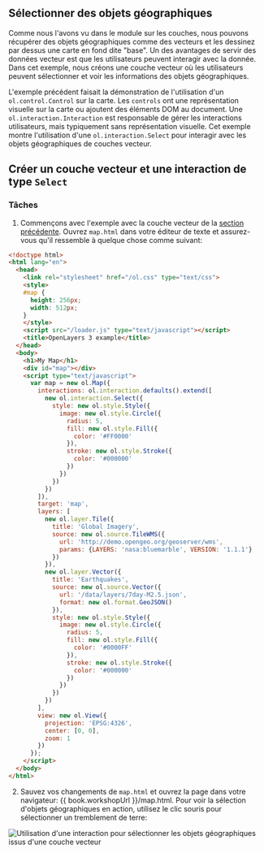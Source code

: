 ## Sélectionner des objets géographiques

Comme nous l'avons vu dans le module sur les couches, nous pouvons récupérer des objets géographiques comme des vecteurs et les dessinez par dessus une carte en fond dite "base". Un des avantages de servir des données vecteur est que les utilisateurs peuvent interagir avec la donnée. Dans cet exemple, nous créons une couche vecteur où les utilisateurs peuvent sélectionner et voir les informations des objets géographiques.

L'exemple précédent faisait la démonstration de l'utilisation d'un `ol.control.Control` sur la carte.  Les `controls` ont une représentation visuelle sur la carte ou ajoutent des éléments DOM au document.  Une `ol.interaction.Interaction` est responsable de gérer les interactions utilisateurs, mais typiquement sans représentation visuelle.  Cet exemple montre l'utilisation d'une `ol.interaction.Select` pour interagir avec les objets géographiques de couches vecteur.

## Créer un couche vecteur et une interaction de type `Select`

### Tâches

1. Commençons avec l'exemple avec la couche vecteur de la [section précédente](../layers/vector.md).  Ouvrez `map.html` dans votre éditeur de texte et assurez-vous qu'il ressemble à quelque chose comme suivant:

  ```html
  <!doctype html>
  <html lang="en">
    <head>
      <link rel="stylesheet" href="/ol.css" type="text/css">
      <style>
      #map {
        height: 256px;
        width: 512px;
      }
      </style>
      <script src="/loader.js" type="text/javascript"></script>
      <title>OpenLayers 3 example</title>
    </head>
    <body>
      <h1>My Map</h1>
      <div id="map"></div>
      <script type="text/javascript">
        var map = new ol.Map({
          interactions: ol.interaction.defaults().extend([
            new ol.interaction.Select({
              style: new ol.style.Style({
                image: new ol.style.Circle({
                  radius: 5,
                  fill: new ol.style.Fill({
                    color: '#FF0000'
                  }),
                  stroke: new ol.style.Stroke({
                    color: '#000000'
                  })
                })
              })
            })
          ]),
          target: 'map',
          layers: [
            new ol.layer.Tile({
              title: 'Global Imagery',
              source: new ol.source.TileWMS({
                url: 'http://demo.opengeo.org/geoserver/wms',
                params: {LAYERS: 'nasa:bluemarble', VERSION: '1.1.1'}
              })
            }),
            new ol.layer.Vector({
              title: 'Earthquakes',
              source: new ol.source.Vector({
                url: '/data/layers/7day-M2.5.json',
                format: new ol.format.GeoJSON()
              }),
              style: new ol.style.Style({
                image: new ol.style.Circle({
                  radius: 5,
                  fill: new ol.style.Fill({
                    color: '#0000FF'
                  }),
                  stroke: new ol.style.Stroke({
                    color: '#000000'
                  })
                })
              })
            })
          ],
          view: new ol.View({
            projection: 'EPSG:4326',
            center: [0, 0],
            zoom: 1
          })
        });
      </script>
    </body>
  </html>
  ```

2.  Sauvez vos changements de `map.html` et ouvrez la page dans votre navigateur:  {{ book.workshopUrl }}/map.html. Pour voir la sélection d'objets géographiques en action, utilisez le clic souris pour sélectionner un tremblement de terre:

  ![Utilisation d'une interaction pour sélectionner les objets géographiques issus d'une couche vecteur](select1.png)
